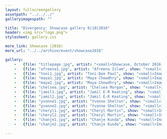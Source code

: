 ```yaml
---
layout: fullscreengallery
assetpath: "../../../"
galleryimagespath: ""

title: "Divergency: Showcase gallery 6|10|2016"
header: <img src="logo.png">
stylesheet: gallery.css

more_link: Showcase (2016)
more_url: "../../archive/event/showcase2016"

gallery:
    -   {file: "titlepage.jpg", artist: "<small>Showcase, October 2016 | Chanje Kunda"</small>", show: "<small>Image design & copyright &copy;2016 Lwimbo Kunda</small>"}
    -   {file: "afreena1.jpg", artist: "Afreena Islam", show: "<small>Image copyright &copy;2016 Garry Cook</small>"}
    -   {file: "toni1.jpg", artist: "Toni-Dee Paul", show: "<small>Image copyright &copy;2016 Garry Cook</small>"}
    -   {file: "maya1.jpg", artist: "Maya Chowdhry", show: "<small>Image copyright &copy;2016 Garry Cook</small>"}
    -   {file: "maya2.jpg", artist: "Maya Chowdhry", show: "<small>Image copyright &copy;2016 Garry Cook</small>"}
    -   {file: "chelsea.jpg", artist: "Chelsea Morgan", show: "<small>Image copyright &copy;2016 Garry Cook</small>"}
    -   {file: "jamil1.jpg", artist: "Jamil E-R Keating", show: "<small>Image copyright &copy;2016 Garry Cook</small>"}
    -   {file: "jamil2.jpg", artist: "Jamil E-R Keating", show: "<small>Image copyright &copy;2016 Garry Cook</small>"}
    -   {file: "yvonne1.jpg", artist: "Yvonne Shelton", show: "<small>Image copyright &copy;2016 Garry Cook</small>"}
    -   {file: "yvonne2.jpg", artist: "Yvonne Shelton", show: "<small>Image copyright &copy;2016 Garry Cook</small>"}
    -   {file: "cheryl1.jpg", artist: "Cheryl Martin", show: "<small>Image copyright &copy;2016 Garry Cook</small>"}
    -   {file: "cheryl2.jpg", artist: "Cheryl Martin", show: "<small>Image copyright &copy;2016 Garry Cook</small>"}
    -   {file: "chanje1.jpg", artist: "Chanje Kunda", show: "<small>Image copyright &copy;2016 Garry Cook</small>"}
    -   {file: "chanje2.jpg", artist: "Chanje Kunda", show: "<small>Image copyright &copy;2016 Garry Cook</small>"}
    
---
```

